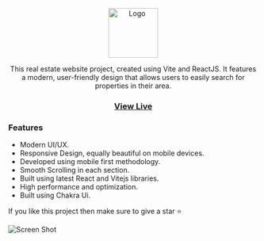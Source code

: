 <div align="center">

<img src="https://ik.imagekit.io/eagledev/Real_Estate_Website_Project/1685259795279_NxfCAFjVw.png?updatedAt=1685259843994" alt="Logo" width="100" height="100" />

This real estate website project, created using Vite and ReactJS. It features a modern, user-friendly design that allows users to easily search for properties in their area.

### [View Live](https://realtor-web.vercel.app)

</div>


### Features

- Modern UI/UX.
- Responsive Design, equally beautiful on mobile devices.
- Developed using mobile first methodology.
- Smooth Scrolling in each section.
- Built using latest React and Vitejs libraries.
- High performance and optimization.
- Built using Chakra Ui.

If you like this project then make sure to give a star ⭐

![Screen Shot](https://ik.imagekit.io/eagledev/Real_Estate_Website_Project/IMG_20230523_131551_325_Pympmk0p2.jpg?updatedAt=1685256098551)
